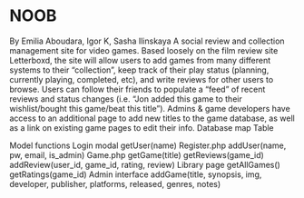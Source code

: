 # NOOB
By Emilia Aboudara, Igor K, Sasha Ilinskaya
A social review and collection management site for video games. Based loosely on the film review site Letterboxd, the site will allow users to add games from many different systems to their “collection”, keep track of their play status (planning, currently playing, completed, etc), and write reviews for other users to browse. Users can follow their friends to populate a “feed” of recent reviews and status changes (i.e. “Jon added this game to their wishlist/bought this game/beat this title”). Admins & game developers have access to an additional page to add new titles to the game database, as well as a link on existing game pages to edit their info.
Database map
Table

Model functions
Login modal
getUser(name)
Register.php
addUser(name, pw, email, is_admin)
Game.php
getGame(title)
getReviews(game_id)
addReview(user_id, game_id, rating, review)
Library page
getAllGames()
getRatings(game_id)
Admin interface
addGame(title, synopsis, img, developer, publisher, platforms, released, genres, notes)
